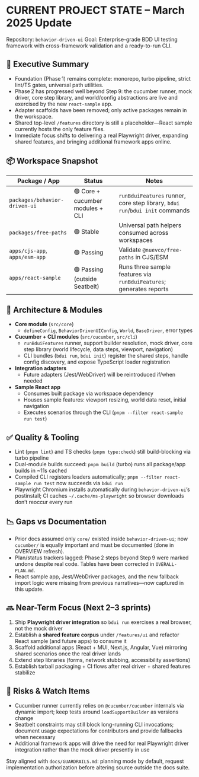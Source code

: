 # CURRENT PROJECT STATE – March 2025 Update

Repository: `behavior-driven-ui`
Goal: Enterprise-grade BDD UI testing framework with cross-framework validation and a ready-to-run CLI.

## 🎯 Executive Summary
- Foundation (Phase 1) remains complete: monorepo, turbo pipeline, strict lint/TS gates, universal path utilities.
- Phase 2 has progressed well beyond Step 9: the cucumber runner, mock driver, core step library, and world/config abstractions are live and exercised by the new `react-sample` app.
- Adapter scaffolds have been removed; only active packages remain in the workspace.
- Shared top-level `/features` directory is still a placeholder—React sample currently hosts the only feature files.
- Immediate focus shifts to delivering a real Playwright driver, expanding shared features, and bringing additional framework apps online.

## 📦 Workspace Snapshot
| Package / App | Status | Notes |
|---------------|--------|-------|
| `packages/behavior-driven-ui` | 🟢 Core + cucumber modules + CLI | `runBduiFeatures` runner, core step library, `bdui run`/`bdui init` commands |
| `packages/free-paths` | 🟢 Stable | Universal path helpers consumed across workspaces |
| `apps/cjs-app`, `apps/esm-app` | 🟢 Passing | Validate `@nuevco/free-paths` in CJS/ESM |
| `apps/react-sample` | 🟢 Passing (outside Seatbelt) | Runs three sample features via `runBduiFeatures`; generates reports |

## 🧱 Architecture & Modules
- **Core module** (`src/core`)
  - `defineConfig`, `BehaviorDrivenUIConfig`, `World`, `BaseDriver`, error types
- **Cucumber + CLI modules** (`src/cucumber`, `src/cli`)
  - `runBduiFeatures` runner, support builder resolution, mock driver, core step library (world lifecycle, data steps, viewport, navigation)
  - CLI bundles (`bdui run`, `bdui init`) register the shared steps, handle config discovery, and expose TypeScript loader registration
- **Integration adapters**
  - Future adapters (Jest/WebDriver) will be reintroduced if/when needed
- **Sample React app**
  - Consumes built package via workspace dependency
  - Houses sample features: viewport resizing, world data reset, initial navigation
  - Executes scenarios through the CLI (`pnpm --filter react-sample run test`)

## ✅ Quality & Tooling
- Lint (`pnpm lint`) and TS checks (`pnpm type:check`) still build-blocking via turbo pipeline
- Dual-module builds succeed: `pnpm build` (turbo) runs all package/app builds in ~11s cached
- Compiled CLI registers loaders automatically; `pnpm --filter react-sample run test` now succeeds via `bdui run`
- Playwright Chromium installs automatically during `behavior-driven-ui`’s postinstall; CI caches `~/.cache/ms-playwright` so browser downloads don’t reoccur every run

## 📉 Gaps vs Documentation
- Prior docs assumed only `core/` existed inside `behavior-driven-ui`; now `cucumber/` is equally important and must be documented (done in OVERVIEW refresh).
- Plan/status trackers lagged: Phase 2 steps beyond Step 9 were marked undone despite real code. Tables have been corrected in `OVERALL-PLAN.md`.
- React sample app, Jest/WebDriver packages, and the new fallback import logic were missing from previous narratives—now captured in this update.

## 🔜 Near-Term Focus (Next 2–3 sprints)
1. Ship **Playwright driver integration** so `bdui run` exercises a real browser, not the mock driver
2. Establish a **shared feature corpus** under `/features/ui` and refactor React sample (and future apps) to consume it
3. Scaffold additional apps (React + MUI, Next.js, Angular, Vue) mirroring shared scenarios once the real driver lands
4. Extend step libraries (forms, network stubbing, accessibility assertions)
5. Establish tarball packaging + CI flows after real driver + shared features stabilize

## 📌 Risks & Watch Items
- Cucumber runner currently relies on `@cucumber/cucumber` internals via dynamic import; keep tests around `loadSupportBuilder` as versions change
- Seatbelt constraints may still block long-running CLI invocations; document usage expectations for contributors and provide fallbacks when necessary
- Additional framework apps will drive the need for real Playwright driver integration rather than the mock driver presently in use

Stay aligned with `docs/GUARDRAILS.md`: planning mode by default, request implementation authorization before altering source outside the docs suite.
